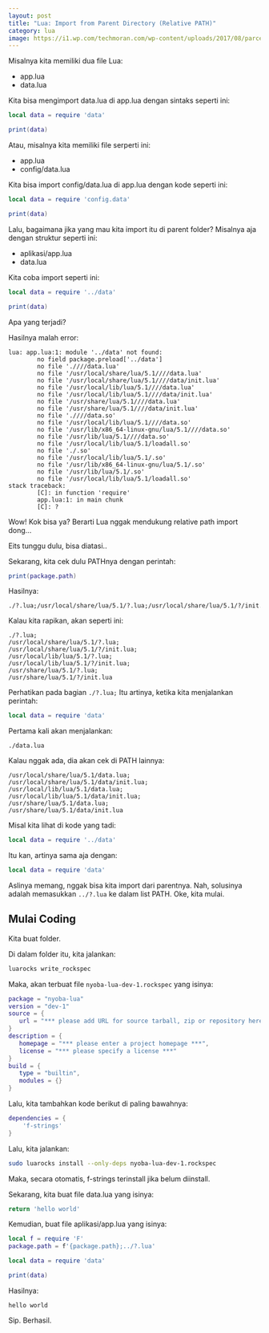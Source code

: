 ```yaml
---
layout: post
title: "Lua: Import from Parent Directory (Relative PATH)"
category: lua
image: https://i1.wp.com/techmoran.com/wp-content/uploads/2017/08/parcel-scam-shutterstock-291281267.jpg?fit=768%2C576&ssl=1
---
```


Misalnya kita memiliki dua file Lua:

- app.lua
- data.lua

Kita bisa mengimport data.lua di app.lua dengan sintaks seperti ini:

```lua
local data = require 'data'

print(data)
```

Atau, misalnya kita memiliki file serperti ini:

- app.lua
- config/data.lua

Kita bisa import config/data.lua di app.lua dengan kode seperti ini:

```lua
local data = require 'config.data'

print(data)
```

Lalu, bagaimana jika yang mau kita import itu di parent folder? Misalnya aja dengan struktur seperti ini:

- aplikasi/app.lua
- data.lua

Kita coba import seperti ini:

```lua
local data = require '../data'

print(data)
```

Apa yang terjadi?

Hasilnya malah error:

```
lua: app.lua:1: module '../data' not found:
        no field package.preload['../data']
        no file './///data.lua'
        no file '/usr/local/share/lua/5.1////data.lua'
        no file '/usr/local/share/lua/5.1////data/init.lua'
        no file '/usr/local/lib/lua/5.1////data.lua'
        no file '/usr/local/lib/lua/5.1////data/init.lua'
        no file '/usr/share/lua/5.1////data.lua'
        no file '/usr/share/lua/5.1////data/init.lua'
        no file './///data.so'
        no file '/usr/local/lib/lua/5.1////data.so'
        no file '/usr/lib/x86_64-linux-gnu/lua/5.1////data.so'
        no file '/usr/lib/lua/5.1////data.so'
        no file '/usr/local/lib/lua/5.1/loadall.so'
        no file './.so'
        no file '/usr/local/lib/lua/5.1/.so'
        no file '/usr/lib/x86_64-linux-gnu/lua/5.1/.so'
        no file '/usr/lib/lua/5.1/.so'
        no file '/usr/local/lib/lua/5.1/loadall.so'
stack traceback:
        [C]: in function 'require'
        app.lua:1: in main chunk
        [C]: ?
```

Wow! Kok bisa ya? Berarti Lua nggak mendukung relative path import dong...

Eits tunggu dulu, bisa diatasi..

Sekarang, kita cek dulu PATHnya dengan perintah:

```lua
print(package.path)
```

Hasilnya:

```
./?.lua;/usr/local/share/lua/5.1/?.lua;/usr/local/share/lua/5.1/?/init.lua;/usr/local/lib/lua/5.1/?.lua;/usr/local/lib/lua/5.1/?/init.lua;/usr/share/lua/5.1/?.lua;/usr/share/lua/5.1/?/init.lua
```

Kalau kita rapikan, akan seperti ini:

```
./?.lua;
/usr/local/share/lua/5.1/?.lua;
/usr/local/share/lua/5.1/?/init.lua;
/usr/local/lib/lua/5.1/?.lua;
/usr/local/lib/lua/5.1/?/init.lua;
/usr/share/lua/5.1/?.lua;
/usr/share/lua/5.1/?/init.lua
```

Perhatikan pada bagian `./?.lua;` Itu artinya, ketika kita menjalankan perintah:

```lua
local data = require 'data'
```

Pertama kali akan menjalankan:

```
./data.lua
```

Kalau nggak ada, dia akan cek di PATH lainnya:

```
/usr/local/share/lua/5.1/data.lua;
/usr/local/share/lua/5.1/data/init.lua;
/usr/local/lib/lua/5.1/data.lua;
/usr/local/lib/lua/5.1/data/init.lua;
/usr/share/lua/5.1/data.lua;
/usr/share/lua/5.1/data/init.lua
```

Misal kita lihat di kode yang tadi:

```lua
local data = require '../data'
```

Itu kan, artinya sama aja dengan:

```lua
local data = require 'data'
```

Aslinya memang, nggak bisa kita import dari parentnya. Nah, solusinya adalah memasukkan `../?.lua` ke dalam list PATH. Oke, kita mulai.

## Mulai Coding

Kita buat folder. 

Di dalam folder itu, kita jalankan:

```bash
luarocks write_rockspec
```

Maka, akan terbuat file `nyoba-lua-dev-1.rockspec` yang isinya:

```lua
package = "nyoba-lua"
version = "dev-1"
source = {
   url = "*** please add URL for source tarball, zip or repository here ***"
}
description = {
   homepage = "*** please enter a project homepage ***",
   license = "*** please specify a license ***"
}
build = {
   type = "builtin",
   modules = {}
}
```

Lalu, kita tambahkan kode berikut di paling bawahnya:

```lua
dependencies = {
	'f-strings'
}
```

Lalu, kita jalankan:

```bash
sudo luarocks install --only-deps nyoba-lua-dev-1.rockspec
```

Maka, secara otomatis, f-strings terinstall jika belum diinstall.

Sekarang, kita buat file data.lua yang isinya:

```lua
return 'hello world'
```

Kemudian, buat file aplikasi/app.lua yang isinya:

```lua
local f = require 'F'
package.path = f'{package.path};../?.lua'

local data = require 'data'

print(data)
```

Hasilnya:

```
hello world
```

Sip. Berhasil.